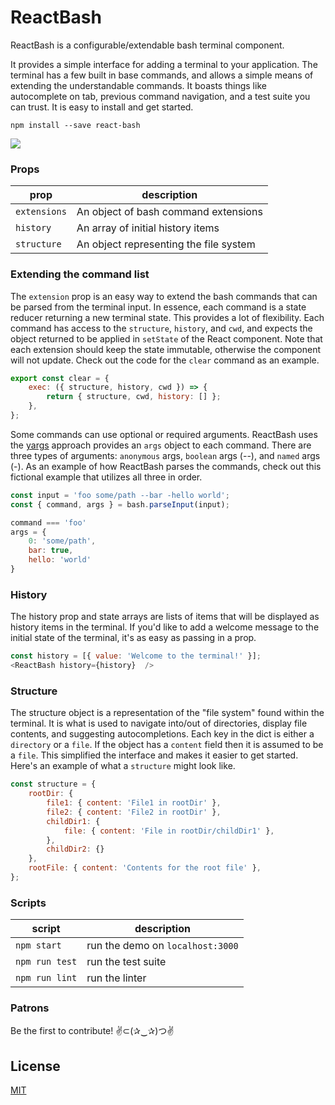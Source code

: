 # ReactBash

ReactBash is a configurable/extendable bash terminal component.  

It provides a simple interface for adding a terminal to your application. The terminal has a few built in base commands, and allows a simple means of extending the understandable commands. It boasts things like autocomplete on tab, previous command navigation, and a test suite you can trust. It is easy to install and get started.

```
npm install --save react-bash
```

![](https://raw.githubusercontent.com/zackargyle/react-bash/master/demo/screenshot.png)

### Props
prop         | description
------------ | -----------
`extensions` | An object of bash command extensions
`history`    | An array of initial history items
`structure`  | An object representing the file system

### Extending the command list
The `extension` prop is an easy way to extend the bash commands that can be parsed from the terminal input. In essence, each command is a state reducer returning a new terminal state. This provides a lot of flexibility. Each command has access to the `structure`, `history`, and `cwd`, and expects the object returned to be applied in `setState` of the React component. Note that each extension should keep the state immutable, otherwise the component will not update. Check out the code for the `clear` command as an example.

```js
export const clear = {
    exec: ({ structure, history, cwd }) => {
        return { structure, cwd, history: [] };
    },
};
```

Some commands can use optional or required arguments. ReactBash uses the [yargs](https://www.npmjs.com/package/yargs) approach provides an `args` object to each command. There are three types of arguments: `anonymous` args, `boolean` args (--), and `named` args (-). As an example of how ReactBash parses the commands, check out this fictional example that utilizes all three in order.

```js
const input = 'foo some/path --bar -hello world';
const { command, args } = bash.parseInput(input);

command === 'foo'
args = {
    0: 'some/path',
    bar: true,
    hello: 'world'
}
```

### History
The history prop and state arrays are lists of items that will be displayed as history items in the terminal. If you'd like to add a welcome message to the initial state of the terminal, it's as easy as passing in a prop.

```js
const history = [{ value: 'Welcome to the terminal!' }];
<ReactBash history={history}  />
```

### Structure
The structure object is a representation of the "file system" found within the terminal. It is what is used to navigate into/out of directories, display file contents, and suggesting autocompletions. Each key in the dict is either a `directory` or a `file`. If the object has a `content` field then it is assumed to be a `file`. This simplified the interface and makes it easier to get started. Here's an example of what a `structure` might look like.

```js
const structure = {
    rootDir: {
        file1: { content: 'File1 in rootDir' },
        file2: { content: 'File2 in rootDir' },
        childDir1: {
            file: { content: 'File in rootDir/childDir1' },
        },
        childDir2: {}
    },
    rootFile: { content: 'Contents for the root file' },
};

```

### Scripts
script         | description
-------------- | -----------
`npm start`    | run the demo on `localhost:3000`
`npm run test` | run the test suite
`npm run lint` | run the linter

### Patrons
Be the first to contribute!
✌⊂(✰‿✰)つ✌

## License
[MIT](http://isekivacenz.mit-license.org/)